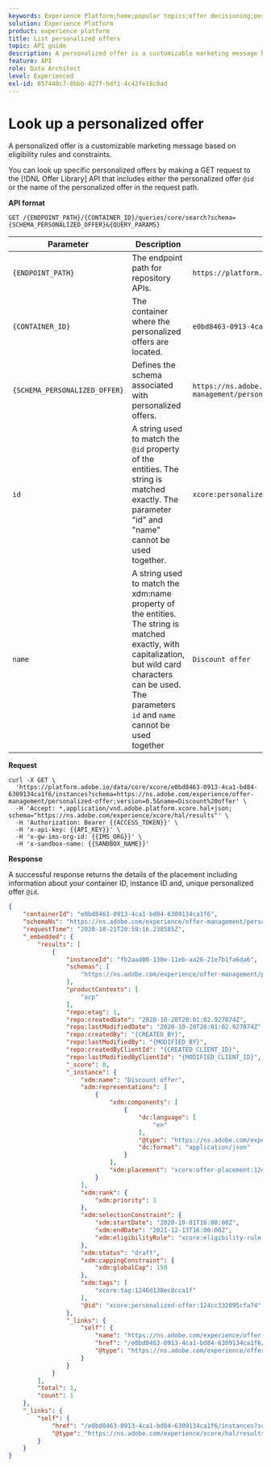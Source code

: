 ```yaml
---
keywords: Experience Platform;home;popular topics;offer decisioning;personalized offers;list;list personalized offers
solution: Experience Platform
product: experience platform
title: List personalized offers
topic: API guide
description: A personalized offer is a customizable marketing message based on eligibility rules and constraints.
feature: API
role: Data Architect
level: Experienced
exl-id: 857440c7-8bbb-427f-bdf1-4c42fe18c8ad
---
```

# Look up a personalized offer

A personalized offer is a customizable marketing message based on eligibility rules and constraints.

You can look up specific personalized offers by making a GET request to the [!DNL Offer Library] API that includes either the personalized offer `@id` or the name of the personalized offer in the request path.

**API format**

```http
GET /{ENDPOINT_PATH}/{CONTAINER_ID}/queries/core/search?schema={SCHEMA_PERSONALIZED_OFFER}&{QUERY_PARAMS}
```

| Parameter | Description | Example |
| --------- | ----------- | ------- |
| `{ENDPOINT_PATH}` | The endpoint path for repository APIs. | `https://platform.adobe.io/data/core/xcore/` |
| `{CONTAINER_ID}` | The container where the personalized offers are located. | `e0bd8463-0913-4ca1-bd84-6309134ca1f6` |
| `{SCHEMA_PERSONALIZED_OFFER}` | Defines the schema associated with personalized offers. | `https://ns.adobe.com/experience/offer-management/personalized-offer;version=0.5` |
| `id` | A string used to match the `@id` property of the entities. The string is matched exactly. The parameter "id" and "name" cannot be used together. | `xcore:personalized-offer:124cc332095cfa74` |
| `name` | A string used to match the xdm:name property of the entities. The string is matched exactly, with capitalization, but wild card characters can be used. The parameters `id` and `name` cannot be used together | `Discount offer` |

**Request**

```shell
curl -X GET \
  'https://platform.adobe.io/data/core/xcore/e0bd8463-0913-4ca1-bd84-6309134ca1f6/instances?schema=https://ns.adobe.com/experience/offer-management/personalized-offer;version=0.5&name=Discount%20offer' \
  -H 'Accept: *,application/vnd.adobe.platform.xcore.hal+json; schema="https://ns.adobe.com/experience/xcore/hal/results"' \
  -H 'Authorization: Bearer {{ACCESS_TOKEN}}' \
  -H 'x-api-key: {{API_KEY}}' \
  -H 'x-gw-ims-org-id: {{IMS_ORG}}' \
  -H 'x-sandbox-name: {{SANDBOX_NAME}}'
```

**Response**

A successful response returns the details of the placement including information about your container ID, instance ID and, unique personalized offer `@id`.

```json
{
    "containerId": "e0bd8463-0913-4ca1-bd84-6309134ca1f6",
    "schemaNs": "https://ns.adobe.com/experience/offer-management/personalized-offer;version=0.5",
    "requestTime": "2020-10-21T20:59:16.238585Z",
    "_embedded": {
        "results": [
            {
                "instanceId": "fb2aad00-130e-11eb-aa26-21e7b1fa6da6",
                "schemas": [
                    "https://ns.adobe.com/experience/offer-management/personalized-offer;version=0.5"
                ],
                "productContexts": [
                    "acp"
                ],
                "repo:etag": 1,
                "repo:createdDate": "2020-10-20T20:01:02.927874Z",
                "repo:lastModifiedDate": "2020-10-20T20:01:02.927874Z",
                "repo:createdBy": "{CREATED_BY}",
                "repo:lastModifiedBy": "{MODIFIED_BY}",
                "repo:createdByClientId": "{CREATED_CLIENT_ID}",
                "repo:lastModifiedByClientId": "{MODIFIED_CLIENT_ID}",
                "_score": 0,
                "_instance": {
                    "xdm:name": "Discount offer",
                    "xdm:representations": [
                        {
                            "xdm:components": [
                                {
                                    "dc:language": [
                                        "en"
                                    ],
                                    "@type": "https://ns.adobe.com/experience/offer-management/content-component-json",
                                    "dc:format": "application/json"
                                }
                            ],
                            "xdm:placement": "xcore:offer-placement:12428d436d87dc84"
                        }
                    ],
                    "xdm:rank": {
                        "xdm:priority": 1
                    },
                    "xdm:selectionConstraint": {
                        "xdm:startDate": "2020-10-01T16:00:00Z",
                        "xdm:endDate": "2021-12-13T16:00:00Z",
                        "xdm:eligibilityRule": "xcore:eligibility-rule:124cb4511da781fc"
                    },
                    "xdm:status": "draft",
                    "xdm:cappingConstraint": {
                        "xdm:globalCap": 150
                    },
                    "xdm:tags": [
                        "xcore:tag:1246d138ec8cca1f"
                    ],
                    "@id": "xcore:personalized-offer:124cc332095cfa74"
                },
                "_links": {
                    "self": {
                        "name": "https://ns.adobe.com/experience/offer-management/personalized-offer;version=0.5#fb2aad00-130e-11eb-aa26-21e7b1fa6da6",
                        "href": "/e0bd8463-0913-4ca1-bd84-6309134ca1f6/instances/fb2aad00-130e-11eb-aa26-21e7b1fa6da6",
                        "@type": "https://ns.adobe.com/experience/offer-management/personalized-offer;version=0.5"
                    }
                }
            }
        ],
        "total": 1,
        "count": 1
    },
    "_links": {
        "self": {
            "href": "/e0bd8463-0913-4ca1-bd84-6309134ca1f6/instances?schema=https://ns.adobe.com/experience/offer-management/personalized-offer;version=0.5&name=Discount%20offer",
            "@type": "https://ns.adobe.com/experience/xcore/hal/results"
        }
    }
}
```
